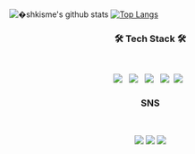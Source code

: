 
![�shkisme's github stats](https://github-readme-stats.vercel.app/api?username=shkisme&show_icons=true)
[![Top Langs](https://github-readme-stats.vercel.app/api/top-langs/?username=shkisme&layout=compact)](https://github.com/anuraghazra/github-readme-stats)

<h3 align="center"><b>🛠 Tech Stack 🛠</b></h3>
</br>
<p align="center">
<img src="https://img.shields.io/badge/HTML5-E34F26?style=flat-square&logo=HTML5&logoColor=white"/></a> &nbsp
<img src="https://img.shields.io/badge/CSS3-1572B6?style=flat-square&logo=CSS3&logoColor=white"/></a> &nbsp
<img src="https://img.shields.io/badge/JavaScript-F7DF1E?style=flat-square&logo=JavaScript&logoColor=white"/></a> &nbsp
<img src="https://img.shields.io/badge/Python-3766AB?style=flat-square&logo=Python&logoColor=white"/></a>&nbsp
<img src="https://img.shields.io/badge/c++-00599C?style=flat-square&logo=c%2B%2B&logoColor=white"/></a> &nbsp



<h3 align="center"><b> SNS </b></h3>
</br>
<p align="center">
<a href="https://twitter.com/Borum_isme" target="_blank"><img src="https://img.shields.io/badge/Twitter-1DA1F2?style=flat-square&logo=Twitter&logoColor=white"/></a>
<a href="https://brilliantcse.tistory.com/" target="_blank"><img src="https://img.shields.io/badge/Tistory-FFCD00?style=flat-square&logo=Tistory&logoColor=white"/></a>
<a href="https://www.instagram.com/shk_isme/" target="_blank"><img src="https://img.shields.io/badge/Instagram-E4405F?style=flat-square&logo=Instagram&logoColor=white"/></a>

<!--
**shkisme/shkisme** is a ✨ _special_ ✨ repository because its `README.md` (this file) appears on your GitHub profile.

Here are some ideas to get you started:

- 🔭 I’m currently working on ...
- 🌱 I’m currently learning ...
- 👯 I’m looking to collaborate on ...
- 🤔 I’m looking for help with ...
- 💬 Ask me about ...
- 📫 How to reach me: ...
- 😄 Pronouns: ...
- ⚡ Fun fact: ...
-->
